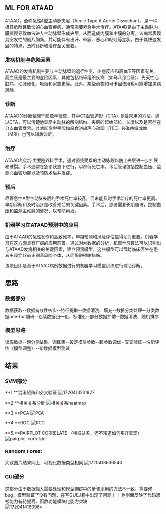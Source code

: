 ## ML FOR ATAAD
ATAAD，全称急性A型主动脉夹层（Acute Type A Aortic Dissection），是一种极其危险且致命的心血管疾病，通常需要紧急手术治疗。ATAAD是由于主动脉内膜撕裂导致血液进入主动脉壁形成夹层，从而造成内膜和中膜的分离。该病常表现为突发性的剧烈胸痛，并可能伴有出汗、晕厥、恶心和呕吐等症状。由于其快速发展的特点，及时诊断和治疗至关重要。

### 发病机制与危险因素
ATAAD的发病机制主要与主动脉壁的退行性变、炎症反应和高血压等因素有关。高血压是最主要的危险因素，其他包括结缔组织疾病（如马凡综合征）、先天性心脏病、动脉硬化、吸烟和家族史等。此外，某些药物如可卡因使用也可能增加患病风险。

### 诊断
ATAAD的诊断依赖于影像学检查，其中CT血管造影（CTA）是最常用的方法。通过CTA，可以清楚地显示主动脉的解剖结构、夹层的起始部位、长度以及是否存在分支血管受累。其他影像学手段如经食道超声心动图（TEE）和磁共振成像（MRI）也可以辅助诊断。

### 治疗
ATAAD的治疗主要是外科手术，通过置换受累的主动脉段以防止夹层进一步扩展和破裂。手术通常在急诊状态下进行，以降低死亡率。术后管理包括控制血压、监测心血管功能以及预防术后并发症。

### 预后
尽管急性A型主动脉夹层的手术死亡率较高，但未能及时手术治疗的死亡率更高。早期诊断和及时治疗是改善预后的关键因素。手术后，患者需要长期随访，控制血压和监测主动脉的情况，以预防再发。

### 机器学习在ATAAD预测中的应用
由于ATAAD的急性发作和高致死率，早期预测和风险评估显得尤为重要。机器学习在这方面具有广阔的应用前景。通过对大数据的分析，机器学习算法可以识别出与ATAAD发病相关的关键因素，建立预测模型。这些模型可以帮助临床医生在患者出现症状前识别高风险个体，从而采取预防措施。   

该项目即是基于ATAAD病例数据进行的机器学习模型训练进行辅助诊断。

## 思路
### 数据部分
数据获取--数据有效性核实--特征提取--数据清洗、填充--数据分类处理--分类数据one-hot编码--连续数据归一化、标准化--部分数据扩增--数据清洗、随机排序   

### 模型思路
读取数据--划分测试集、训练集--设定模型参数--超参数调优--交叉验证--性能评估（模型调整）--新数据模型测试

## 结果
### SVM部分
**1.**混淆矩阵和交叉验证
![1720413231827](https://github.com/ChazenLi/ML-DL-4-ATAAD/assets/114374202/fe036c2a-e1aa-45b6-9bda-368d9ded11ad)

**2.**相关关系分析
![相关关系heatmap](https://github.com/ChazenLi/ML-DL-4-ATAAD/assets/114374202/c8961191-a899-4ad9-a67f-ae1353c4b558)

**3.**PCA
![PCA](https://github.com/ChazenLi/ML-DL-4-ATAAD/assets/114374202/d682d25a-1590-4090-a785-8d2299c6fafb)

**4.**ROC
![ROC](https://github.com/ChazenLi/ML-DL-4-ATAAD/assets/114374202/bea83354-a7d7-40f9-a947-99c1bc57d63e)

**5.**PAIRPLOT-CORRELATE
（特征过多，还不知道如何更好呈现）
![pairplot-correlate](https://github.com/ChazenLi/ML-DL-4-ATAAD/assets/114374202/4977ae3e-bb86-4022-a56d-9e5702083807)

### Random Forest
大致图片结果同上，可视化数据类型相同
![1720413636540](https://github.com/ChazenLi/ML-DL-4-ATAAD/assets/114374202/246e60ca-0b2c-438b-add5-541367eca44d)

### GUI部分
这部分由于数据输入需要处理和模型训练中的步骤采用的方法不一致，需要修bug，模型验证了没有问题，在写GUI过程中出现了问题！！
也侧面反映了代码思考能力有待提高、函数功能模块化能力欠缺   
![1720414160964](https://github.com/ChazenLi/ML-DL-4-ATAAD/assets/114374202/06b51424-5698-443e-9576-2636a4f460de)






